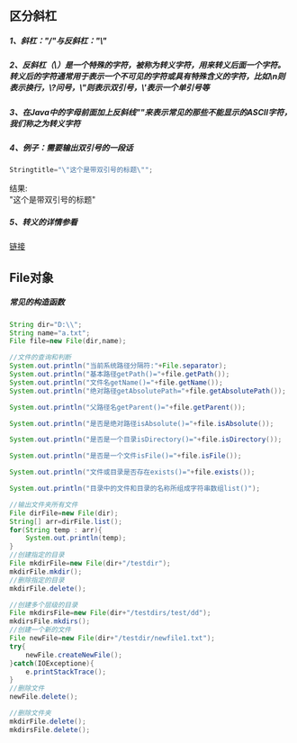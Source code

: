 
## 区分斜杠

##### 1、斜杠："/"与反斜杠："\\"
##### 2、反斜杠（\）是一个特殊的字符，被称为转义字符，用来转义后面一个字符。转义后的字符通常用于表示一个不可见的字符或具有特殊含义的字符，比如\\n则表示换行，\\?问号，\\"则表示双引号，\\'表示一个单引号等
##### 3、在Java中的字母前面加上反斜线"\"来表示常见的那些不能显示的ASCII字符，我们称之为转义字符
##### 4、例子：需要输出双引号的一段话
````java
Stringtitle="\"这个是带双引号的标题\"";
````
结果:<br>
\"这个是带双引号的标题\"
##### 5、转义的详情参看
[链接](https://baike.baidu.com/item/%E8%BD%AC%E4%B9%89%E5%AD%97%E7%AC%A6/86397?fr=aladdin)



## File对象

##### 常见的构造函数
```java
String dir="D:\\";
String name="a.txt";
File file=new File(dir,name);

//文件的查询和判断
System.out.println("当前系统路径分隔符:"+File.separator);
System.out.println("基本路径getPath()="+file.getPath());
System.out.println("文件名getName()="+file.getName());
System.out.println("绝对路径getAbsolutePath="+file.getAbsolutePath());

System.out.println("父路径名getParent()="+file.getParent());

System.out.println("是否是绝对路径isAbsolute()="+file.isAbsolute());

System.out.println("是否是一个目录isDirectory()="+file.isDirectory());

System.out.println("是否是一个文件isFile()="+file.isFile());

System.out.println("文件或目录是否存在exists()="+file.exists());

System.out.println("目录中的文件和目录的名称所组成字符串数组list()");

//输出文件夹所有文件
File dirFile=new File(dir);
String[] arr=dirFile.list();
for(String temp : arr){
    System.out.println(temp);
}
//创建指定的目录
File mkdirFile=new File(dir+"/testdir");
mkdirFile.mkdir();
//删除指定的目录
mkdirFile.delete();

//创建多个层级的目录
File mkdirsFile=new File(dir+"/testdirs/test/dd");
mkdirsFile.mkdirs();
//创建一个新的文件
File newFile=new File(dir+"/testdir/newfile1.txt");
try{
    newFile.createNewFile();
}catch(IOExceptione){
    e.printStackTrace();
}
//删除文件
newFile.delete();

//删除文件夹
mkdirFile.delete();
mkdirsFile.delete();
```

